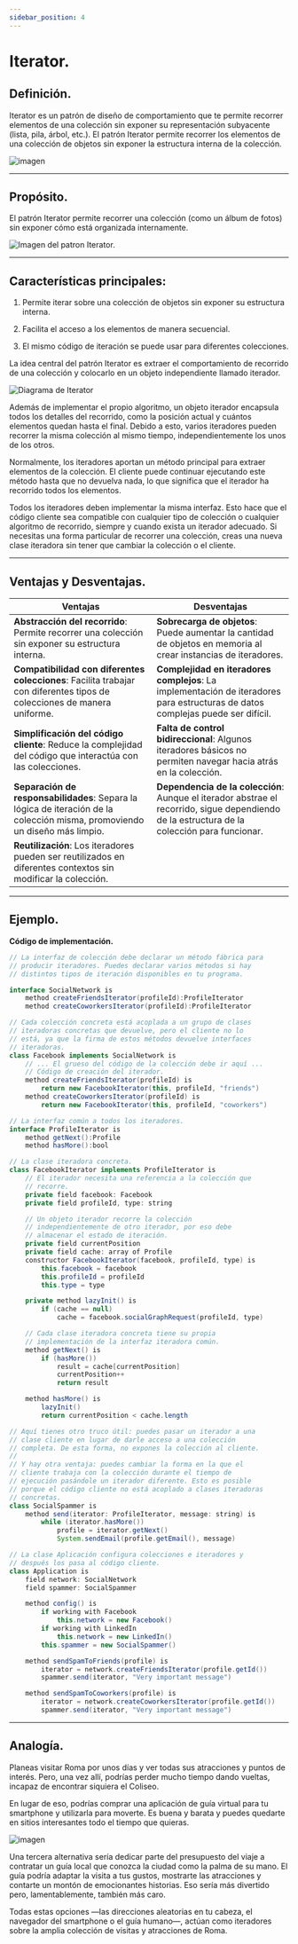 ```yaml
---
sidebar_position: 4
---
```


# Iterator.

## Definición.
Iterator es un patrón de diseño de comportamiento que te permite recorrer elementos de una colección sin exponer su representación subyacente (lista, pila, árbol, etc.).
El patrón Iterator permite recorrer los elementos de una colección de objetos sin exponer la estructura interna de la colección.

![imagen](https://refactoring.guru/images/patterns/diagrams/iterator/example.png?id=f2a24ef3787bf80ed450709240506ff2)

------
## Propósito. 
El patrón Iterator permite recorrer una colección (como un álbum de fotos) sin exponer cómo está organizada internamente.

![Imagen del patron Iterator.](https://refactoring.guru/images/patterns/content/iterator/iterator-es.png?id=79d47b82a1e72adaaa70d8e1a3b10a4e)

-------
## Características principales:
1. Permite iterar sobre una colección de objetos sin exponer su estructura interna.

2. Facilita el acceso a los elementos de manera secuencial.

3. El mismo código de iteración se puede usar para diferentes colecciones.

La idea central del patrón Iterator es extraer el comportamiento de recorrido de una colección y colocarlo en un objeto independiente llamado iterador.

![Diagrama de Iterator](https://refactoring.guru/images/patterns/diagrams/iterator/solution1.png?id=2f5fbcce6099d8ea09b2fbb83e3e7059)

Además de implementar el propio algoritmo, un objeto iterador encapsula todos los detalles del recorrido, como la posición actual y cuántos elementos quedan hasta el final. Debido a esto, varios iteradores pueden recorrer la misma colección al mismo tiempo, independientemente los unos de los otros.

Normalmente, los iteradores aportan un método principal para extraer elementos de la colección. El cliente puede continuar ejecutando este método hasta que no devuelva nada, lo que significa que el iterador ha recorrido todos los elementos.

Todos los iteradores deben implementar la misma interfaz. Esto hace que el código cliente sea compatible con cualquier tipo de colección o cualquier algoritmo de recorrido, siempre y cuando exista un iterador adecuado. Si necesitas una forma particular de recorrer una colección, creas una nueva clase iteradora sin tener que cambiar la colección o el cliente.

---------
## Ventajas y Desventajas.

| **Ventajas**                                   | **Desventajas**                                                                                     |
|-----------------------------------------------|-----------------------------------------------------------------------------------------------------|
| **Abstracción del recorrido**: Permite recorrer una colección sin exponer su estructura interna. | **Sobrecarga de objetos**: Puede aumentar la cantidad de objetos en memoria al crear instancias de iteradores. |
| **Compatibilidad con diferentes colecciones**: Facilita trabajar con diferentes tipos de colecciones de manera uniforme. | **Complejidad en iteradores complejos**: La implementación de iteradores para estructuras de datos complejas puede ser difícil. |
| **Simplificación del código cliente**: Reduce la complejidad del código que interactúa con las colecciones. | **Falta de control bidireccional**: Algunos iteradores básicos no permiten navegar hacia atrás en la colección. |
| **Separación de responsabilidades**: Separa la lógica de iteración de la colección misma, promoviendo un diseño más limpio. | **Dependencia de la colección**: Aunque el iterador abstrae el recorrido, sigue dependiendo de la estructura de la colección para funcionar. |
| **Reutilización**: Los iteradores pueden ser reutilizados en diferentes contextos sin modificar la colección. | |

-----------

## Ejemplo.

**Código de implementación.**
~~~ java
// La interfaz de colección debe declarar un método fábrica para
// producir iteradores. Puedes declarar varios métodos si hay
// distintos tipos de iteración disponibles en tu programa.

interface SocialNetwork is
    method createFriendsIterator(profileId):ProfileIterator
    method createCoworkersIterator(profileId):ProfileIterator

// Cada colección concreta está acoplada a un grupo de clases
// iteradoras concretas que devuelve, pero el cliente no lo
// está, ya que la firma de estos métodos devuelve interfaces
// iteradoras.
class Facebook implements SocialNetwork is
    // ... El grueso del código de la colección debe ir aquí ...
    // Código de creación del iterador.
    method createFriendsIterator(profileId) is
        return new FacebookIterator(this, profileId, "friends")
    method createCoworkersIterator(profileId) is
        return new FacebookIterator(this, profileId, "coworkers")

// La interfaz común a todos los iteradores.
interface ProfileIterator is
    method getNext():Profile
    method hasMore():bool

// La clase iteradora concreta.
class FacebookIterator implements ProfileIterator is
    // El iterador necesita una referencia a la colección que
    // recorre.
    private field facebook: Facebook
    private field profileId, type: string

    // Un objeto iterador recorre la colección
    // independientemente de otro iterador, por eso debe
    // almacenar el estado de iteración.
    private field currentPosition
    private field cache: array of Profile
    constructor FacebookIterator(facebook, profileId, type) is
        this.facebook = facebook
        this.profileId = profileId
        this.type = type

    private method lazyInit() is
        if (cache == null)
            cache = facebook.socialGraphRequest(profileId, type)

    // Cada clase iteradora concreta tiene su propia
    // implementación de la interfaz iteradora común.
    method getNext() is
        if (hasMore())
            result = cache[currentPosition]
            currentPosition++
            return result

    method hasMore() is
        lazyInit()
        return currentPosition < cache.length

// Aquí tienes otro truco útil: puedes pasar un iterador a una
// clase cliente en lugar de darle acceso a una colección
// completa. De esta forma, no expones la colección al cliente.
//
// Y hay otra ventaja: puedes cambiar la forma en la que el
// cliente trabaja con la colección durante el tiempo de
// ejecución pasándole un iterador diferente. Esto es posible
// porque el código cliente no está acoplado a clases iteradoras
// concretas.
class SocialSpammer is
    method send(iterator: ProfileIterator, message: string) is
        while (iterator.hasMore())
            profile = iterator.getNext()
            System.sendEmail(profile.getEmail(), message)

// La clase Aplicación configura colecciones e iteradores y
// después los pasa al código cliente.
class Application is
    field network: SocialNetwork
    field spammer: SocialSpammer

    method config() is
        if working with Facebook
            this.network = new Facebook()
        if working with LinkedIn
            this.network = new LinkedIn()
        this.spammer = new SocialSpammer()

    method sendSpamToFriends(profile) is
        iterator = network.createFriendsIterator(profile.getId())
        spammer.send(iterator, "Very important message")

    method sendSpamToCoworkers(profile) is
        iterator = network.createCoworkersIterator(profile.getId())
        spammer.send(iterator, "Very important message")
~~~

------

## Analogía. 
Planeas visitar Roma por unos días y ver todas sus atracciones y puntos de interés. Pero, una vez allí, podrías perder mucho tiempo dando vueltas, incapaz de encontrar siquiera el Coliseo.

En lugar de eso, podrías comprar una aplicación de guía virtual para tu smartphone y utilizarla para moverte. Es buena y barata y puedes quedarte en sitios interesantes todo el tiempo que quieras.

![imagen](https://refactoring.guru/images/patterns/content/iterator/iterator-comic-1-es.png?id=0ceb64477a16210f039bc8c9650029c3)

Una tercera alternativa sería dedicar parte del presupuesto del viaje a contratar un guía local que conozca la ciudad como la palma de su mano. El guía podría adaptar la visita a tus gustos, mostrarte las atracciones y contarte un montón de emocionantes historias. Eso sería más divertido pero, lamentablemente, también más caro.

Todas estas opciones —las direcciones aleatorias en tu cabeza, el navegador del smartphone o el guía humano—, actúan como iteradores sobre la amplia colección de visitas y atracciones de Roma.
